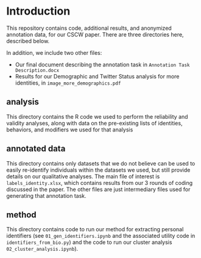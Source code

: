 # Introduction

This repository contains code, additional results, and anonymized annotation data, for our CSCW paper.  There are three directories here, described below.

In addition, we include two other files:

- Our final document describing the annotation task in ```Annotation Task Description.docx```
- Results for our Demographic and Twitter Status analysis for more identities, in ```image_more_demographics.pdf```

## analysis

This directory contains the R code we used to perform the reliability and validity analyses, along with data on the pre-existing lists of identities, behaviors, and modifiers we used for that analysis

## annotated data

This directory contains only datasets that we do not believe can be used to easily re-identify individuals within the datasets we used, but still provide details on our qualitative analyses. The main file of interest is  ```labels_identity.xlsx```, which contains results from our 3 rounds of coding discussed in the paper. The other files are just intermediary files used for generating that annotation task.

## method

This directory contains code to run our method for extracting personal identifiers (see ```01_gen_identifiers.ipynb``` and the associated utility code in ```identifiers_from_bio.py```) and the code to run our cluster analysis ```02_cluster_analysis.ipynb```).